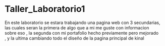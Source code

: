 # Taller_Laboratorio1
En este laboratorio se estara trabajando una pagina web con 3 secundarias, las cuales seran la primera de algo que a mi me guste con informacion sobre eso , la segunda con mi portafolio hecho previamente pero mejorado , y la ultima cambiando todo el diseño de la pagina principal de kinal
